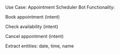 Use Case: Appointment Scheduler Bot Functionality:

Book appointment (intent)

Check availability (intent)

Cancel appointment (intent)

Extract entities: date, time, name
